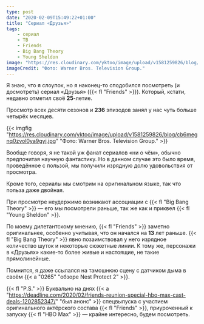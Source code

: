 ```yaml
---
type: post
date: "2020-02-09T15:49:22+01:00"
title: "Сериал «Друзья»"
tags:
    - сериал
    - ТВ
    - Friends
    - Big Bang Theory
    - Young Sheldon
image: "https://res.cloudinary.com/yktoo/image/upload/v1581259826/blog/cb6megnq0zvol0ya9gyj.jpg"
imageCredit: "Фото: Warner Bros. Television Group."
---
```


Я знаю, что я слоупок, но я наконец-то сподобился посмотреть (и досмотреть) сериал «Друзья» ({{< fl "Friends" >}}). Который, кстати, недавно отметил своё **25**-летие.

Просмотр всех десяти сезонов и **236** эпизодов занял у нас чуть больше четырёх месяцев.

<!--more-->

{{< imgfig "https://res.cloudinary.com/yktoo/image/upload/v1581259826/blog/cb6megnq0zvol0ya9gyj.jpg" "Фото: Warner Bros. Television Group." >}}

Вообще говоря, я не такой уж фанат сериалов «ни о чём», обычно предпочитая научную фантастику. Но в данном случае это было время, проведённое с пользой, мы получили изрядную долю удовольствия от просмотра.

Кроме того, сериалы мы смотрим на оригинальном языке, так что польза даже двойная.

При просмотре неудержимо возникают ассоциации с {{< fl "Big Bang Theory" >}} — его мы посмотрели раньше, так же как и приквел {{< fl "Young Sheldon" >}}.

По моему дилетантскому мнению, {{< fl "Friends" >}} заметно оригинальнее, особенно учитывая, что он начался на **13** лет раньше. {{< fl "Big Bang Theory" >}} явно позаимствовал у него изрядное количество шуток и некоторые сюжетные линии. К тому же, персонажи в «Друзьях» какие-то более живые и настоящие, не такие прямолинейные.

Помнится, я даже ссылался на тамошнюю сцену с датчиком дыма в своём {{< a "0265" "обзоре Nest Protect 2" >}}.

{{< fl "P.S." >}} Буквально на днях {{< a "https://deadline.com/2020/02/friends-reunion-special-hbo-max-cast-deals-1202852347/" "был анонс" >}} спецвыпуска с участием оригинального актёрского состава {{< fl "Friends" >}}, приуроченный к запуску {{< fl "HBO Max" >}} — крайне интересно, будем посмотреть.
